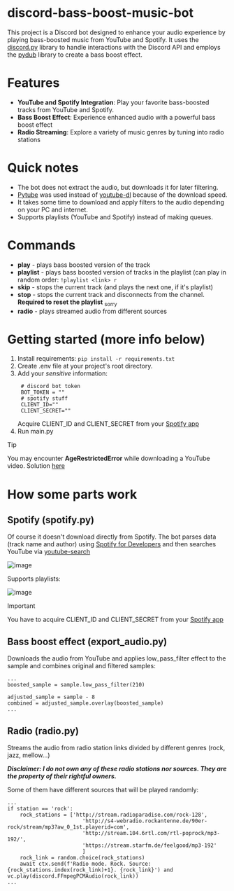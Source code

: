 # discord-bass-boost-music-bot
This project is a Discord bot designed to enhance your audio experience by playing bass-boosted music from YouTube and Spotify. It uses the [discord.py](https://github.com/Rapptz/discord.py) library to handle interactions with the Discord API and employs the [pydub](https://github.com/jiaaro/pydub) library to create a bass boost effect.
# Features
* **YouTube and Spotify Integration**: Play your favorite bass-boosted tracks from YouTube and Spotify.
* **Bass Boost Effect**: Experience enhanced audio with a powerful bass boost effect
* **Radio Streaming**: Explore a variety of music genres by tuning into radio stations
# Quick notes
* The bot does not extract the audio, but downloads it for later filtering.
* [Pytube](https://github.com/pytube/pytube) was used instead of [youtube-dl](https://github.com/ytdl-org/youtube-dl) because of the download speed.
* It takes some time to download and apply filters to the audio depending on your PC and internet.
* Supports playlists (YouTube and Spotify) instead of making queues.
# Commands
* **play** - plays bass boosted version of the track
* **playlist** - plays bass boosted version of tracks in the playlist (can play in random order: `!playlist <link> r`
* **skip** - stops the current track (and plays the next one, if it's playlist)
* **stop** - stops the current track and disconnects from the channel. **Required to reset the playlist** <sub>sorry</sub>
* **radio** - plays streamed audio from different sources
# Getting started (more info below)
1. Install requirements:
   `pip install -r requirements.txt`
2. Create .env file at your project's root directory.
3. Add your _sensitive_ information:
   ```
    # discord bot token
    BOT_TOKEN = ""
    # spotify stuff
    CLIENT_ID=""
    CLIENT_SECRET=""
   ```
   Acquire CLIENT_ID and CLIENT_SECRET from your [Spotify app](https://developer.spotify.com/dashboard)
4. Run main.py
   
> [!TIP]
> You may encounter **AgeRestrictedError** while downloading a YouTube video. Solution [here](https://stackoverflow.com/questions/75791765/how-to-download-videos-that-require-age-verification-with-pytube)
# How some parts work
## Spotify (spotify.py)
Of course it doesn't download directly from Spotify. The bot parses data (track name and author) using [Spotify for Developers](https://developer.spotify.com/) and then searches YouTube via [youtube-search](https://pypi.org/project/youtube-search/)

![image](https://github.com/DuranTonee/discord-bass-boost-music-bot/assets/95922080/37f9e0ed-c511-4ffc-a722-e3258818b63a)

Supports playlists:

![image](https://github.com/DuranTonee/discord-bass-boost-music-bot/assets/95922080/ed0e6f94-1c33-4d82-bb2b-23c4c8ba41bd)

> [!IMPORTANT]
> You have to acquire CLIENT_ID and CLIENT_SECRET from your [Spotify app](https://developer.spotify.com/dashboard)

## Bass boost effect (export_audio.py)
Downloads the audio from YouTube and applies low_pass_filter effect to the sample and combines original and filtered samples:
```
...
boosted_sample = sample.low_pass_filter(210)

adjusted_sample = sample - 8
combined = adjusted_sample.overlay(boosted_sample)
...
```
## Radio (radio.py)
Streams the audio from radio station links divided by different genres (rock, jazz, mellow...) 

**_Disclaimer: I do not own any of these radio stations nor sources. They are the property of their rightful owners._** 

Some of them have different sources that will be played randomly:
```
...
if station == 'rock':
    rock_stations = ['http://stream.radioparadise.com/rock-128', 
                        'http://s4-webradio.rockantenne.de/90er-rock/stream/mp3?aw_0_1st.playerid=com',
                        'http://stream.104.6rtl.com/rtl-poprock/mp3-192/',
                        'https://stream.starfm.de/feelgood/mp3-192'
                        ]
    rock_link = random.choice(rock_stations)
    await ctx.send(f'Radio mode. Rock. Source: {rock_stations.index(rock_link)+1}. {rock_link}') and vc.play(discord.FFmpegPCMAudio(rock_link))
...
```
